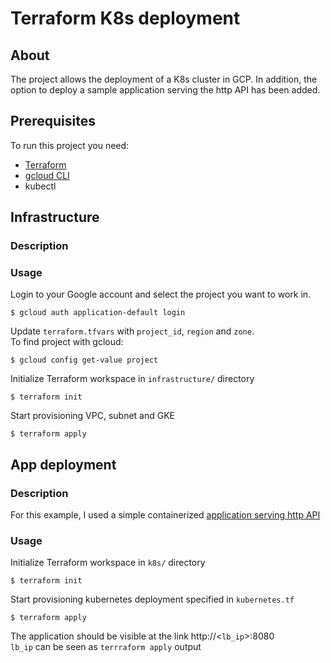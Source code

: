 # Terraform K8s deployment


## About

The project allows the deployment of a K8s cluster in GCP. In addition, the option to deploy a sample application serving the http API has been added.

## Prerequisites
To run this project you need:
- [Terraform](https://learn.hashicorp.com/tutorials/terraform/install-cli)
- [gcloud CLI](https://cloud.google.com/sdk/docs/install)
- kubectl

## Infrastructure

### Description

### Usage
Login to your Google account and select the project you want to work in.
```commandline
$ gcloud auth application-default login
```
Update `terraform.tfvars` with `project_id`, `region` and `zone`. <br/>
To find project with gcloud:
```commandline
$ gcloud config get-value project
```
Initialize Terraform workspace in `infrastructure/` directory
```commandline
$ terraform init
```
Start provisioning VPC, subnet and GKE
```commandline
$ terraform apply
```

## App deployment

### Description
For this example, I used a simple containerized [application serving http API](https://hub.docker.com/r/thomaspoignant/hello-world-rest-json)
### Usage

Initialize Terraform workspace in `k8s/` directory
```commandline
$ terraform init
```
Start provisioning kubernetes deployment specified in `kubernetes.tf`
```commandline
$ terraform apply
```
The application should be visible at the link http://<`lb_ip`>:8080 <br/>
`lb_ip` can be seen as `terrraform apply` output